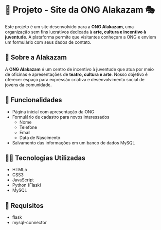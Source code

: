 # 🌟 Projeto - Site da ONG Alakazam 🎭

Este projeto é um site desenvolvido para a **ONG Alakazam**, uma organização sem fins lucrativos dedicada à **arte, cultura e incentivo à juventude**. A plataforma permite que visitantes conheçam a ONG e enviem um formulário com seus dados de contato.

## 🐇 Sobre a Alakazam

A **ONG Alakazam** é um centro de incentivo à juventude que atua por meio de oficinas e apresentações de **teatro, cultura e arte**. Nosso objetivo é oferecer espaço para expressão criativa e desenvolvimento social de jovens da comunidade.

## 🔧 Funcionalidades

- Página inicial com apresentação da ONG
- Formulário de cadastro para novos interessados
  - Nome
  - Telefone
  - Email
  - Data de Nascimento
- Salvamento das informações em um banco de dados MySQL

## 🧑‍💻 Tecnologias Utilizadas

- HTML5
- CSS3
- JavaScript
- Python (Flask)
- MySQL

## 📃 Requisitos

- flask
- mysql-connector


